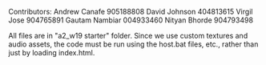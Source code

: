 Contributors:
Andrew Canafe	905188808
David Johnson	404813615
Virgil Jose		904765891
Gautam Nambiar	004933460
Nityan Bhorde	904793498

All files are in "a2_w19 starter" folder. Since we use custom textures and audio assets, the code must be run using the host.bat files, etc., rather than just by loading index.html.